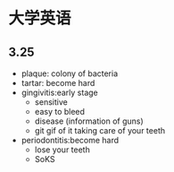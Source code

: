 # 大学英语
## 3.25

  - plaque: colony of bacteria
  - tartar: become hard
  - gingivitis:early stage
    - sensitive
    - easy to bleed
    - disease (information of guns)
    - git gif of it taking care of your teeth 
  - periodontitis:become hard
    - lose your teeth
    - SoKS